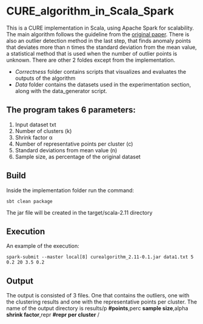 # CURE_algorithm_in_Scala_Spark

This is a CURE implementation in Scala, using Apache Spark for scalability. The main algorithm follows the guideline from the [original paper](https://dl.acm.org/doi/abs/10.1145/276305.276312). 
There is also an outlier detection method in the last step, that finds anomaly points that deviates more than n times the standard deviation from the mean value, a statistical method that is used when the number of outlier points is unknown.
There are other 2 foldes except from the implementation. 
  * *Correctness* folder contains scripts that visualizes and evaluates the outputs of the algorithm 
  * *Data* folder contains the datasets used in the experimentation section, along with the data_generator script.

## The program takes 6 parameters:
1. Input dataset txt
2. Number of clusters (k)
3. Shrink factor α
4. Number of representative points per cluster (c)
5. Standard deviations from mean value (n)
6. Sample size, as percentage of the original dataset

## Build
Inside the implementation folder run the command:
```
sbt clean package
```
The jar file will be created in the target/scala-2.11 directory

## Execution
An example of the execution:
```
spark-submit --master local[8] curealgorithm_2.11-0.1.jar data1.txt 5 0.2 20 3.5 0.2
```

## Output
The output is consisted of 3 files. One that contains the outliers, one with the clustering results and one with the representative points per cluster. The name of the output directory is results/p **#points**,perc **sample size**,alpha **shrink factor**,repr **#repr per cluster** /
